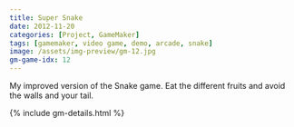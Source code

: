 ```yaml
---
title: Super Snake
date: 2012-11-20
categories: [Project, GameMaker]
tags: [gamemaker, video game, demo, arcade, snake]
image: /assets/img-preview/gm-12.jpg
gm-game-idx: 12
---
```


My improved version of the Snake game.
Eat the different fruits and avoid the walls and your tail.


{% include gm-details.html %}

